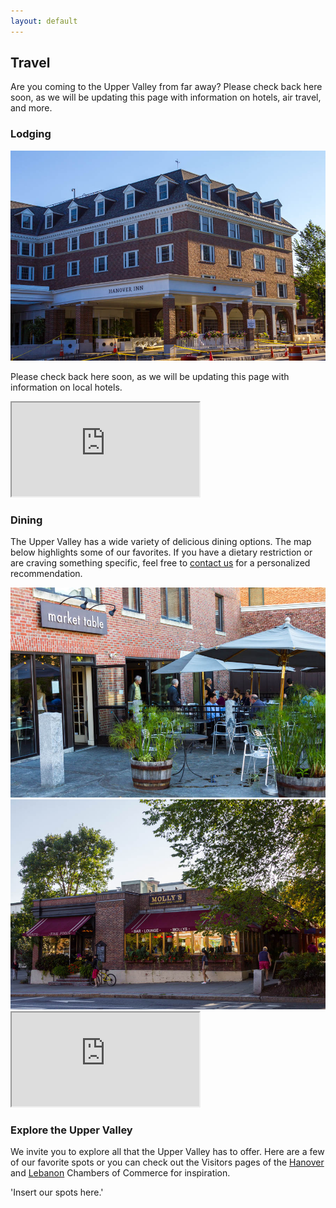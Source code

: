 ```yaml
---
layout: default
---
```


## Travel ##

Are you coming to the Upper Valley from far away? Please check back here soon, as we will be updating this page with information on hotels, air travel, and more.


### Lodging ###

<div class="photo photo-right">
  <img src="/images/places/hanover-inn.jpg">
</div>

Please check back here soon, as we will be updating this page with information on local hotels.

<div class="map">
  <iframe src="https://www.google.com/maps/d/embed?mid=zFR_mzWpa23c.kBgRWeXc27lg"></iframe>
</div>

### Dining ###

The Upper Valley has a wide variety of delicious dining options. The map below highlights some of our favorites. If you have a dietary restriction or are craving something specific, feel free to [contact us](/about/contact.html) for a personalized recommendation.

<div class="photo photo-right">
  <img src="/images/places/market-table.jpg">
</div>

<div class="photo photo-right">
  <img src="/images/places/mollys.jpg">
</div>

<div class="map">
  <iframe src="https://mapsengine.google.com/map/embed?mid=zFR_mzWpa23c.kisGsnW_BqGM"></iframe>
</div>

### Explore the Upper Valley ###

We invite you to explore all that the Upper Valley has to offer. Here are a few of our favorite spots or you can check out the Visitors pages of the [Hanover](http://www.hanoverchamber.org/index.php?id=178&page=Hanover%20Area%20Chamber%20of%20Commerce%20-%20Visitors) and [Lebanon](http://lebanonchamber.com/visitors/) Chambers of Commerce for inspiration.

'Insert our spots here.'
